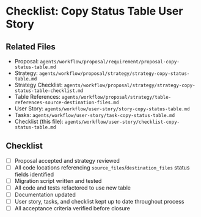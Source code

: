 # Checklist: Copy Status Table User Story

## Related Files
- Proposal: `agents/workflow/proposal/requirement/proposal-copy-status-table.md`
- Strategy: `agents/workflow/proposal/strategy/strategy-copy-status-table.md`
- Strategy Checklist: `agents/workflow/proposal/strategy/strategy-copy-status-table-checklist.md`
- Table References: `agents/workflow/proposal/strategy/table-references-source-destination-files.md`
- User Story: `agents/workflow/user-story/story-copy-status-table.md`
- Tasks: `agents/workflow/user-story/task-copy-status-table.md`
- Checklist (this file): `agents/workflow/user-story/checklist-copy-status-table.md`

## Checklist
- [ ] Proposal accepted and strategy reviewed
- [ ] All code locations referencing `source_files`/`destination_files` status fields identified
- [ ] Migration script written and tested
- [ ] All code and tests refactored to use new table
- [ ] Documentation updated
- [ ] User story, tasks, and checklist kept up to date throughout process
- [ ] All acceptance criteria verified before closure
